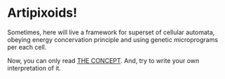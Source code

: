 # Artipixoids!
Sometimes, here will live a framework for superset of cellular automata, obeying energy concervation principle and using genetic microprograms per each cell.

Now, you can only read [THE CONCEPT](CONCEPT.md). And, try to write your own interpretation of it.

